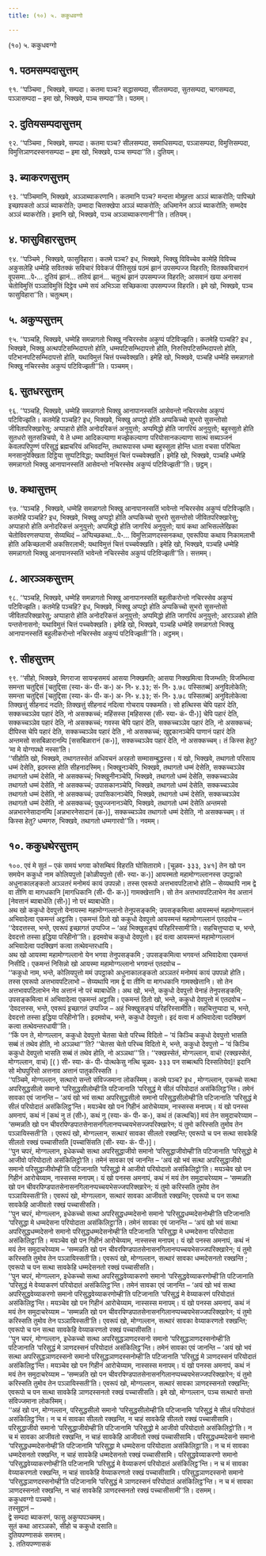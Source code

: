 ```yaml
---
title: (१०) ५. ककुधवग्गो

---
```

(१०) ५. ककुधवग्गो  


## १. पठमसम्पदासुत्तम्

९१. ‘‘पञ्चिमा , भिक्खवे, सम्पदा। कतमा पञ्च? सद्धासम्पदा, सीलसम्पदा, सुतसम्पदा, चागसम्पदा, पञ्ञासम्पदा – इमा खो, भिक्खवे, पञ्च सम्पदा’’ति। पठमम्।  


## २. दुतियसम्पदासुत्तम्

९२. ‘‘पञ्चिमा , भिक्खवे, सम्पदा। कतमा पञ्च? सीलसम्पदा, समाधिसम्पदा, पञ्ञासम्पदा, विमुत्तिसम्पदा, विमुत्तिञाणदस्सनसम्पदा – इमा खो, भिक्खवे, पञ्च सम्पदा’’ति। दुतियम्।  


## ३. ब्याकरणसुत्तम्

९३. ‘‘पञ्चिमानि, भिक्खवे, अञ्ञाब्याकरणानि। कतमानि पञ्च? मन्दत्ता मोमूहत्ता अञ्ञं ब्याकरोति; पापिच्छो इच्छापकतो अञ्ञं ब्याकरोति; उम्मादा चित्तक्खेपा अञ्ञं ब्याकरोति; अधिमानेन अञ्ञं ब्याकरोति; सम्मदेव अञ्ञं ब्याकरोति। इमानि खो, भिक्खवे, पञ्च अञ्ञाब्याकरणानी’’ति। ततियम्।  


## ४. फासुविहारसुत्तम्

९४. ‘‘पञ्चिमे , भिक्खवे, फासुविहारा। कतमे पञ्च? इध, भिक्खवे, भिक्खु विविच्चेव कामेहि विविच्च अकुसलेहि धम्मेहि सवितक्कं सविचारं विवेकजं पीतिसुखं पठमं झानं उपसम्पज्ज विहरति; वितक्कविचारानं वूपसमा…पे॰… दुतियं झानं… ततियं झानं… चतुत्थं झानं उपसम्पज्ज विहरति; आसवानं खया अनासवं चेतोविमुत्तिं पञ्ञाविमुत्तिं दिट्ठेव धम्मे सयं अभिञ्ञा सच्छिकत्वा उपसम्पज्ज विहरति। इमे खो, भिक्खवे, पञ्च फासुविहारा’’ति। चतुत्थम्।  


## ५. अकुप्पसुत्तम्

९५. ‘‘पञ्चहि, भिक्खवे, धम्मेहि समन्नागतो भिक्खु नचिरस्सेव अकुप्पं पटिविज्झति। कतमेहि पञ्चहि? इध , भिक्खवे, भिक्खु अत्थपटिसम्भिदापत्तो होति, धम्मपटिसम्भिदापत्तो होति, निरुत्तिपटिसम्भिदापत्तो होति, पटिभानपटिसम्भिदापत्तो होति, यथाविमुत्तं चित्तं पच्चवेक्खति। इमेहि खो, भिक्खवे, पञ्चहि धम्मेहि समन्नागतो भिक्खु नचिरस्सेव अकुप्पं पटिविज्झती’’ति। पञ्चमम्।  


## ६. सुतधरसुत्तम्

९६. ‘‘पञ्चहि, भिक्खवे, धम्मेहि समन्नागतो भिक्खु आनापानस्सतिं आसेवन्तो नचिरस्सेव अकुप्पं पटिविज्झति। कतमेहि पञ्चहि? इध, भिक्खवे, भिक्खु अप्पट्ठो होति अप्पकिच्चो सुभरो सुसन्तोसो जीवितपरिक्खारेसु; अप्पाहारो होति अनोदरिकत्तं अनुयुत्तो; अप्पमिद्धो होति जागरियं अनुयुत्तो; बहुस्सुतो होति सुतधरो सुतसन्निचयो, ये ते धम्मा आदिकल्याणा मज्झेकल्याणा परियोसानकल्याणा सात्थं सब्यञ्जनं केवलपरिपुण्णं परिसुद्धं ब्रह्मचरियं अभिवदन्ति, तथारूपास्स धम्मा बहुस्सुता होन्ति धाता वचसा परिचिता मनसानुपेक्खिता दिट्ठिया सुप्पटिविद्धा; यथाविमुत्तं चित्तं पच्चवेक्खति। इमेहि खो, भिक्खवे, पञ्चहि धम्मेहि समन्नागतो भिक्खु आनापानस्सतिं आसेवन्तो नचिरस्सेव अकुप्पं पटिविज्झती’’ति। छट्ठम्।  


## ७. कथासुत्तम्

९७. ‘‘पञ्चहि , भिक्खवे, धम्मेहि समन्नागतो भिक्खु आनापानस्सतिं भावेन्तो नचिरस्सेव अकुप्पं पटिविज्झति। कतमेहि पञ्चहि? इध, भिक्खवे, भिक्खु अप्पट्ठो होति अप्पकिच्चो सुभरो सुसन्तोसो जीवितपरिक्खारेसु; अप्पाहारो होति अनोदरिकत्तं अनुयुत्तो; अप्पमिद्धो होति जागरियं अनुयुत्तो; यायं कथा आभिसल्लेखिका चेतोविवरणसप्पाया, सेय्यथिदं – अप्पिच्छकथा…पे॰… विमुत्तिञाणदस्सनकथा, एवरूपिया कथाय निकामलाभी होति अकिच्छलाभी अकसिरलाभी; यथाविमुत्तं चित्तं पच्चवेक्खति। इमेहि खो, भिक्खवे, पञ्चहि धम्मेहि समन्नागतो भिक्खु आनापानस्सतिं भावेन्तो नचिरस्सेव अकुप्पं पटिविज्झती’’ति। सत्तमम्।  


## ८. आरञ्ञकसुत्तम्

९८. ‘‘पञ्चहि, भिक्खवे, धम्मेहि समन्नागतो भिक्खु आनापानस्सतिं बहुलीकरोन्तो नचिरस्सेव अकुप्पं पटिविज्झति। कतमेहि पञ्चहि? इध, भिक्खवे, भिक्खु अप्पट्ठो होति अप्पकिच्चो सुभरो सुसन्तोसो जीवितपरिक्खारेसु; अप्पाहारो होति अनोदरिकत्तं अनुयुत्तो; अप्पमिद्धो होति जागरियं अनुयुत्तो; आरञ्ञको होति पन्तसेनासनो; यथाविमुत्तं चित्तं पच्चवेक्खति। इमेहि खो, भिक्खवे, पञ्चहि धम्मेहि समन्नागतो भिक्खु आनापानस्सतिं बहुलीकरोन्तो नचिरस्सेव अकुप्पं पटिविज्झती’’ति। अट्ठमम्।  


## ९. सीहसुत्तम्

९९. ‘‘सीहो, भिक्खवे, मिगराजा सायन्हसमयं आसया निक्खमति; आसया निक्खमित्वा विजम्भति; विजम्भित्वा समन्ता चतुद्दिसं [चतुद्दिसा (स्या॰ कं॰ पी॰ क॰) अ॰ नि॰ ४.३३; सं॰ नि॰ ३.७८ पस्सितब्बं] अनुविलोकेति; समन्ता चतुद्दिसं [चतुद्दिसा (स्या॰ कं॰ पी॰ क॰) अ॰ नि॰ ४.३३; सं॰ नि॰ ३.७८ पस्सितब्बं] अनुविलोकेत्वा तिक्खत्तुं सीहनादं नदति; तिक्खत्तुं सीहनादं नदित्वा गोचराय पक्कमति। सो हत्थिस्स चेपि पहारं देति, सक्कच्चञ्ञेव पहारं देति, नो असक्कच्चं; महिंसस्स [महिसस्स (सी॰ स्या॰ कं॰ पी॰)] चेपि पहारं देति, सक्कच्चञ्ञेव पहारं देति, नो असक्कच्चं; गवस्स चेपि पहारं देति, सक्कच्चञ्ञेव पहारं देति, नो असक्कच्चं; दीपिस्स चेपि पहारं देति, सक्कच्चञ्ञेव पहारं देति , नो असक्कच्चं; खुद्दकानञ्चेपि पाणानं पहारं देति अन्तमसो ससबिळारानम्पि [ससबिळारानं (क॰)], सक्कच्चञ्ञेव पहारं देति, नो असक्कच्चम्। तं किस्स हेतु? ‘मा मे योग्गपथो नस्सा’ति।  
‘‘सीहोति खो, भिक्खवे, तथागतस्सेतं अधिवचनं अरहतो सम्मासम्बुद्धस्स। यं खो, भिक्खवे, तथागतो परिसाय धम्मं देसेति, इदमस्स होति सीहनादस्मिम्। भिक्खूनञ्चेपि, भिक्खवे, तथागतो धम्मं देसेति, सक्कच्चञ्ञेव तथागतो धम्मं देसेति, नो असक्कच्चं; भिक्खुनीनञ्चेपि, भिक्खवे, तथागतो धम्मं देसेति, सक्कच्चञ्ञेव तथागतो धम्मं देसेति, नो असक्कच्चं; उपासकानञ्चेपि, भिक्खवे, तथागतो धम्मं देसेति, सक्कच्चञ्ञेव तथागतो धम्मं देसेति, नो असक्कच्चं; उपासिकानञ्चेपि, भिक्खवे, तथागतो धम्मं देसेति, सक्कच्चञ्ञेव तथागतो धम्मं देसेति, नो असक्कच्चं; पुथुज्जनानञ्चेपि, भिक्खवे, तथागतो धम्मं देसेति अन्तमसो अन्नभारनेसादानम्पि [अन्नभारनेसादानं (क॰)], सक्कच्चञ्ञेव तथागतो धम्मं देसेति, नो असक्कच्चम्। तं किस्स हेतु? धम्मगरु, भिक्खवे, तथागतो धम्मगारवो’’ति। नवमम्।  


## १०. ककुधथेरसुत्तम्

१००. एवं मे सुतं – एकं समयं भगवा कोसम्बियं विहरति घोसितारामे। [चूळव॰ ३३३, ३४१] तेन खो पन समयेन ककुधो नाम कोलियपुत्तो [कोळीयपुत्तो (सी॰ स्या॰ क॰)] आयस्मतो महामोग्गल्लानस्स उपट्ठाको अधुनाकालङ्कतो अञ्ञतरं मनोमयं कायं उपपन्नो। तस्स एवरूपो अत्तभावपटिलाभो होति – सेय्यथापि नाम द्वे वा तीणि वा मागधकानि [मागधिकानि (सी॰ पी॰ क॰)] गामक्खेत्तानि। सो तेन अत्तभावपटिलाभेन नेव अत्तानं [नेवत्तानं ब्याबाधेति (सी॰)] नो परं ब्याबाधेति।  
अथ खो ककुधो देवपुत्तो येनायस्मा महामोग्गल्लानो तेनुपसङ्कमि; उपसङ्कमित्वा आयस्मन्तं महामोग्गल्लानं अभिवादेत्वा एकमन्तं अट्ठासि। एकमन्तं ठितो खो ककुधो देवपुत्तो आयस्मन्तं महामोग्गल्लानं एतदवोच – ‘‘देवदत्तस्स, भन्ते, एवरूपं इच्छागतं उप्पज्जि – ‘अहं भिक्खुसङ्घं परिहरिस्सामी’ति। सहचित्तुप्पादा च, भन्ते, देवदत्तो तस्सा इद्धिया परिहीनो’’ति। इदमवोच ककुधो देवपुत्तो। इदं वत्वा आयस्मन्तं महामोग्गल्लानं अभिवादेत्वा पदक्खिणं कत्वा तत्थेवन्तरधायि।  
अथ खो आयस्मा महामोग्गल्लानो येन भगवा तेनुपसङ्कमि ; उपसङ्कमित्वा भगवन्तं अभिवादेत्वा एकमन्तं निसीदि। एकमन्तं निसिन्नो खो आयस्मा महामोग्गल्लानो भगवन्तं एतदवोच –  
‘‘ककुधो नाम, भन्ते, कोलियपुत्तो ममं उपट्ठाको अधुनाकालङ्कतो अञ्ञतरं मनोमयं कायं उपपन्नो होति। तस्स एवरूपो अत्तभावपटिलाभो – सेय्यथापि नाम द्वे वा तीणि वा मागधकानि गामक्खेत्तानि। सो तेन अत्तभावपटिलाभेन नेव अत्तानं नो परं ब्याबाधेति। अथ खो, भन्ते, ककुधो देवपुत्तो येनाहं तेनुपसङ्कमि; उपसङ्कमित्वा मं अभिवादेत्वा एकमन्तं अट्ठासि। एकमन्तं ठितो खो, भन्ते, ककुधो देवपुत्तो मं एतदवोच – ‘देवदत्तस्स, भन्ते, एवरूपं इच्छागतं उप्पज्जि – अहं भिक्खुसङ्घं परिहरिस्सामीति। सहचित्तुप्पादा च, भन्ते, देवदत्तो तस्सा इद्धिया परिहीनो’ति। इदमवोच, भन्ते, ककुधो देवपुत्तो। इदं वत्वा मं अभिवादेत्वा पदक्खिणं कत्वा तत्थेवन्तरधायी’’ति।  
‘‘किं पन ते, मोग्गल्लान, ककुधो देवपुत्तो चेतसा चेतो परिच्च विदितो – ‘यं किञ्चि ककुधो देवपुत्तो भासति सब्बं तं तथेव होति, नो अञ्ञथा’’’ति? ‘‘चेतसा चेतो परिच्च विदितो मे, भन्ते, ककुधो देवपुत्तो – ‘यं किञ्चि ककुधो देवपुत्तो भासति सब्बं तं तथेव होति, नो अञ्ञथा’’’ति। ‘‘रक्खस्सेतं, मोग्गल्लान, वाचं! (रक्खस्सेतं, मोग्गल्लान, वाचं) [( ) सी॰ स्या॰ कं॰ पी॰ पोत्थकेसु नत्थि चूळव॰ ३३३ पन सब्बत्थपि दिस्सतियेव]! इदानि सो मोघपुरिसो अत्तनाव अत्तानं पातुकरिस्सति ।  
‘‘पञ्चिमे, मोग्गल्लान, सत्थारो सन्तो संविज्जमाना लोकस्मिम्। कतमे पञ्च? इध , मोग्गल्लान, एकच्चो सत्था अपरिसुद्धसीलो समानो ‘परिसुद्धसीलोम्ही’ति पटिजानाति ‘परिसुद्धं मे सीलं परियोदातं असंकिलिट्ठ’न्ति। तमेनं सावका एवं जानन्ति – ‘अयं खो भवं सत्था अपरिसुद्धसीलो समानो परिसुद्धसीलोम्ही’ति पटिजानाति ‘परिसुद्धं मे सीलं परियोदातं असंकिलिट्ठ’न्ति। मयञ्चेव खो पन गिहीनं आरोचेय्याम, नास्सस्स मनापम्। यं खो पनस्स अमनापं, कथं नं [कथं नु तं (सी॰), कथं नु (स्या॰ कं॰ पी॰ क॰), कथं तं (कत्थचि)] मयं तेन समुदाचरेय्याम – ‘सम्मन्नति खो पन चीवरपिण्डपातसेनासनगिलानप्पच्चयभेसज्जपरिक्खारेन; यं तुमो करिस्सति तुमोव तेन पञ्ञायिस्सती’ति । एवरूपं खो, मोग्गल्लान, सत्थारं सावका सीलतो रक्खन्ति; एवरूपो च पन सत्था सावकेहि सीलतो रक्खं पच्चासीसति [पच्चासिंसति (सी॰ स्या॰ कं॰ पी॰)]।  
‘‘पुन चपरं, मोग्गल्लान, इधेकच्चो सत्था अपरिसुद्धाजीवो समानो ‘परिसुद्धाजीवोम्ही’ति पटिजानाति ‘परिसुद्धो मे आजीवो परियोदातो असंकिलिट्ठो’ति। तमेनं सावका एवं जानन्ति – ‘अयं खो भवं सत्था अपरिसुद्धाजीवो समानो परिसुद्धाजीवोम्ही’ति पटिजानाति ‘परिसुद्धो मे आजीवो परियोदातो असंकिलिट्ठो’ति। मयञ्चेव खो पन गिहीनं आरोचेय्याम, नास्सस्स मनापम्। यं खो पनस्स अमनापं, कथं नं मयं तेन समुदाचरेय्याम – ‘सम्मन्नति खो पन चीवरपिण्डपातसेनासनगिलानप्पच्चयभेसज्जपरिक्खारेन; यं तुमो करिस्सति तुमोव तेन पञ्ञायिस्सती’ति। एवरूपं खो, मोग्गल्लान, सत्थारं सावका आजीवतो रक्खन्ति; एवरूपो च पन सत्था सावकेहि आजीवतो रक्खं पच्चासीसति।  
‘‘पुन चपरं, मोग्गल्लान, इधेकच्चो सत्था अपरिसुद्धधम्मदेसनो समानो ‘परिसुद्धधम्मदेसनोम्ही’ति पटिजानाति ‘परिसुद्धा मे धम्मदेसना परियोदाता असंकिलिट्ठा’ति। तमेनं सावका एवं जानन्ति – ‘अयं खो भवं सत्था अपरिसुद्धधम्मदेसनो समानो परिसुद्धधम्मदेसनोम्ही’ति पटिजानाति ‘परिसुद्धा मे धम्मदेसना परियोदाता असंकिलिट्ठा’ति। मयञ्चेव खो पन गिहीनं आरोचेय्याम, नास्सस्स मनापम्। यं खो पनस्स अमनापं, कथं नं मयं तेन समुदाचरेय्याम – ‘सम्मन्नति खो पन चीवरपिण्डपातसेनासनगिलानप्पच्चयभेसज्जपरिक्खारेन; यं तुमो करिस्सति तुमोव तेन पञ्ञायिस्सती’ति। एवरूपं खो, मोग्गल्लान, सत्थारं सावका धम्मदेसनतो रक्खन्ति ; एवरूपो च पन सत्था सावकेहि धम्मदेसनतो रक्खं पच्चासीसति।  
‘‘पुन चपरं, मोग्गल्लान, इधेकच्चो सत्था अपरिसुद्धवेय्याकरणो समानो ‘परिसुद्धवेय्याकरणोम्ही’ति पटिजानाति ‘परिसुद्धं मे वेय्याकरणं परियोदातं असंकिलिट्ठ’न्ति। तमेनं सावका एवं जानन्ति – ‘अयं खो भवं सत्था अपरिसुद्धवेय्याकरणो समानो परिसुद्धवेय्याकरणोम्ही’ति पटिजानाति ‘परिसुद्धं मे वेय्याकरणं परियोदातं असंकिलिट्ठ’न्ति। मयञ्चेव खो पन गिहीनं आरोचेय्याम, नास्सस्स मनापम्। यं खो पनस्स अमनापं, कथं नं मयं तेन समुदाचरेय्याम – ‘सम्मन्नति खो पन चीवरपिण्डपातसेनासनगिलानप्पच्चयभेसज्जपरिक्खारेन; यं तुमो करिस्सति तुमोव तेन पञ्ञायिस्सती’ति। एवरूपं खो, मोग्गल्लान, सत्थारं सावका वेय्याकरणतो रक्खन्ति; एवरूपो च पन सत्था सावकेहि वेय्याकरणतो रक्खं पच्चासीसति।  
‘‘पुन चपरं, मोग्गल्लान, इधेकच्चो सत्था अपरिसुद्धञाणदस्सनो समानो ‘परिसुद्धञाणदस्सनोम्ही’ति पटिजानाति ‘परिसुद्धं मे ञाणदस्सनं परियोदातं असंकिलिट्ठ’न्ति। तमेनं सावका एवं जानन्ति – ‘अयं खो भवं सत्था अपरिसुद्धञाणदस्सनो समानो परिसुद्धञाणदस्सनोम्ही’ति पटिजानाति ‘परिसुद्धं मे ञाणदस्सनं परियोदातं असंकिलिट्ठ’न्ति। मयञ्चेव खो पन गिहीनं आरोचेय्याम, नास्सस्स मनापम्। यं खो पनस्स अमनापं, कथं नं मयं तेन समुदाचरेय्याम – ‘सम्मन्नति खो पन चीवरपिण्डपातसेनासनगिलानप्पच्चयभेसज्जपरिक्खारेन; यं तुमो करिस्सति तुमोव तेन पञ्ञायिस्सती’ति। एवरूपं खो, मोग्गल्लान, सत्थारं सावका ञाणदस्सनतो रक्खन्ति; एवरूपो च पन सत्था सावकेहि ञाणदस्सनतो रक्खं पच्चासीसति। इमे खो, मोग्गल्लान, पञ्च सत्थारो सन्तो संविज्जमाना लोकस्मिम्।  
‘‘अहं खो पन, मोग्गल्लान, परिसुद्धसीलो समानो ‘परिसुद्धसीलोम्ही’ति पटिजानामि ‘परिसुद्धं मे सीलं परियोदातं असंकिलिट्ठ’न्ति। न च मं सावका सीलतो रक्खन्ति, न चाहं सावकेहि सीलतो रक्खं पच्चासीसामि। परिसुद्धाजीवो समानो ‘परिसुद्धाजीवोम्ही’ति पटिजानामि ‘परिसुद्धो मे आजीवो परियोदातो असंकिलिट्ठो’ति। न च मं सावका आजीवतो रक्खन्ति, न चाहं सावकेहि आजीवतो रक्खं पच्चासीसामि। परिसुद्धधम्मदेसनो समानो ‘परिसुद्धधम्मदेसनोम्ही’ति पटिजानामि ‘परिसुद्धा मे धम्मदेसना परियोदाता असंकिलिट्ठा’ति। न च मं सावका धम्मदेसनतो रक्खन्ति, न चाहं सावकेहि धम्मदेसनतो रक्खं पच्चासीसामि। परिसुद्धवेय्याकरणो समानो ‘परिसुद्धवेय्याकरणोम्ही’ति पटिजानामि ‘परिसुद्धं मे वेय्याकरणं परियोदातं असंकिलिट्ठ’न्ति। न च मं सावका वेय्याकरणतो रक्खन्ति, न चाहं सावकेहि वेय्याकरणतो रक्खं पच्चासीसामि। परिसुद्धञाणदस्सनो समानो ‘परिसुद्धञाणदस्सनोम्ही’ति पटिजानामि ‘परिसुद्धं मे ञाणदस्सनं परियोदातं असंकिलिट्ठ’न्ति। न च मं सावका ञाणदस्सनतो रक्खन्ति, न चाहं सावकेहि ञाणदस्सनतो रक्खं पच्चासीसामी’’ति। दसमम्।  
ककुधवग्गो पञ्चमो।  
तस्सुद्दानं –  
द्वे सम्पदा ब्याकरणं, फासु अकुप्पपञ्चमम्।  
सुतं कथा आरञ्ञको, सीहो च ककुधो दसाति॥  
दुतियपण्णासकं समत्तम्।  
३. ततियपण्णासकं  
